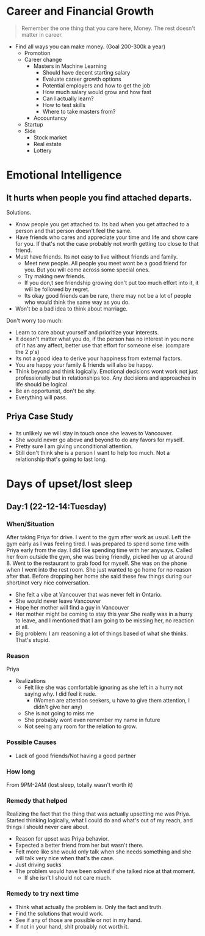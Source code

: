 #    Career and Financial Growth
>    Remember the one thing that you care here, Money. The rest doesn't matter in career.
*    Find all ways you can make money. (Goal 200-300k a year)
     *    Promotion
     *    Career change
          *    Masters in Machine Learning
               *    Should have decent starting salary
               *    Evaluate career growth options
               *    Potential employers and how to get the job
               *    How much salary would grow and how fast
               *    Can I actually learn?
               *    How to test skills
               *    Where to take masters from?
          *    Accountancy
     *    Startup
     *    Side 
          *    Stock market
          *    Real estate
          *    Lottery

#    Emotional Intelligence
##    It hurts when people you find attached departs.
Solutions.
*    Know people you get attached to. Its bad when you get attached to a person and that person doesn't feel the same.
*    Have friends who cares and appreciate your time and life and show care for you. If that's not the case probably not worth getting too close to that friend.
*    Must have friends. Its not easy to live without friends and family.
     *    Meet new people. All people you meet wont be a good friend for you. But you will come across some special ones.
     *    Try making new friends.
     *    If you don,t see friendship growing don't put too much effort into it, it will be followed by regret.
     *    Its okay good friends can be rare, there may not be a lot of people who would think the same way as you do.
*    Won't be a bad idea to think about marriage.

Don't worry too much:
*    Learn to care about yourself and prioritize your interests.
*    It doesn't matter what you do, if the person has no interest in you none of it has any affect, better use that effort for someone else. (compare the 2 p's)
*    Its not a good idea to derive your happiness from external factors.
*    You are happy your family & friends will also be happy.
*    Think beyond and think logically. Emotional decisions wont work not just professionally but in relationships too. Any decisions and approaches in life should be logical.
*    Be an opportunist, don't be shy.
*    Everything will pass.

##    Priya Case Study
###    
*    Its unlikely we will stay in touch once she leaves to Vancouver.
*    She would never go above and beyond to do any favors for myself.
*    Pretty sure I am giving unconditional attention.
*    Still don't think she is a person I want to help too much. Not a relationship that's going to last long.

#    Days of upset/lost sleep
##    Day:1 (22-12-14:Tuesday)
###    When/Situation
After taking Priya for drive.
I went to the gym after work as usual. Left the gym early as I was feeling tired. I was prepared to spend some time with Priya early from the day. I did like spending time with her anyways.
Called her from outside the gym, she was being friendly, picked her up at around 8. Went to the restaurant to grab food for myself. She was on the phone when I went into the rest room. She just wanted to go home for no reason after that.
Before dropping her home she said these few things during our short/not very nice conversation.
*    She felt a vibe at Vancouver that was never felt in Ontario.
*    She would never leave Vancouver
*    Hope her mother will find a guy in Vancouver
*    Her mother might be coming to stay this year
She really was in a hurry to leave, and I mentioned that I am going to be missing her, no reaction at all.
*    Big problem: I am reasoning a lot of things based of what she thinks. That's stupid.
###    Reason
Priya
*    Realizations
     *    Felt like she was comfortable ignoring as she left in a hurry not saying why. I did feel it rude.
          *    (Women are attention seekers, u have to give them attention, I didn't give her any) 
     *    She is not going to miss me
     *    She probably wont even remember my name in future
     *    Not seeing any room for the relation to grow.
###    Possible Causes
*    Lack of good friends/Not having a good partner
###    How long
From 9PM-2AM (lost sleep, totally wasn't worth it)
###    Remedy that helped
Realizing the fact that the thing that was actually upsetting me was Priya. Started thinking logically, what I could do and what's out of my reach, and things I should never care about.
*    Reason for upset was Priya behavior.
*    Expected a better friend from her but wasn't there.
*    Felt more like she would only talk when she needs something and she will talk very nice when that's the case.
*    Just driving sucks
*    The problem would have been solved if she talked nice at that moment.
     *    If she isn't I should not care much.
###    Remedy to try next time 
*    Think what actually the problem is. Only the fact and truth.
*    Find the solutions that would work.
*    See if any of those are possible or not in my hand.
*    If not in your hand, shit probably not worth it.





<!--
Structure

##    Day:x (xx-xx-xx:XXXX)
###    When
###    Reason
###    Possible Causes
###    How long
###    Remedy that helped
###    Remedy to try next time 
-->